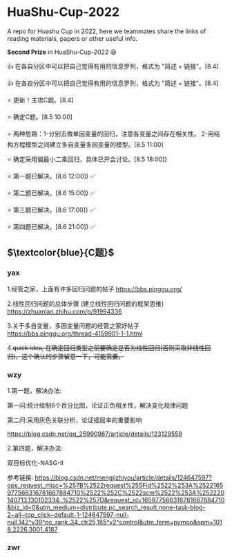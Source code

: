 # HuaShu-Cup-2022
A repo for Huashu Cup in 2022, here we teammates share the links of reading materials, papers or other useful info.

**Second Prize** in HuaShu-Cup-2022 :laughing:


:+1: 在各自分区中可以把自己觉得有用的信息罗列，格式为 "简述 + 链接"。[8.4]

:+1: 在各自分区中可以把自己觉得有用的信息罗列，格式为 "简述 + 链接"。[8.4]

:star: 更新！主攻C题。[8.4]

:star: 确定C题。[8.5 10:00]

:star: 两种思路：1-分别去做单因变量的回归，注意各变量之间存在相关性。 2-用结构方程模型之间建立多自变量多因变量的模型。[8.5  11:00] 

:star: 确定采用偏最小二乘回归，具体已开会讨论。[8.5 18:00]} 

:star: 第一题已解决。[8.6  12:00]} :white_check_mark:

:star: 第二题已解决。[8.6  15:00]} :white_check_mark:

:star: 第三题已解决。[8.6  17:00]} :white_check_mark:

:star: 第四题已解决。[8.6  21:00]} :white_check_mark:


## $\textcolor{blue}{C题}$
### yax
1.经管之家，上面有许多回归问题的帖子 https://bbs.pinggu.org/

2.线性回归问题的总体步骤 (建立线性回归问题的框架思维) https://zhuanlan.zhihu.com/p/91994336

3.关于多自变量，多因变量问题的经管之家好帖子 https://bbs.pinggu.org/thread-4159901-1-1.html

4.~~quick idea, 在确定回归类型之前要确定是否为线性回归(否则采取非线性回归)，这个确认的步骤留意一下，可能需要。~~



### wzy
1.第一题，解决办法:

第一问:统计绘制6个百分比图，论证正负相关性，解决变化规律问题

第二问:采用灰色关联分析，论证插层率的重要影响

https://blog.csdn.net/qq_25990967/article/details/123129559

2.第四题，解决办法:

双目标优化-NASG-II

参考链接:
https://blog.csdn.net/mengjizhiyou/article/details/124647597?ops_request_misc=%257B%2522request%255Fid%2522%253A%2522165977566316781667884710%2522%252C%2522scm%2522%253A%252220140713.130102334..%2522%257D&request_id=165977566316781667884710&biz_id=0&utm_medium=distribute.pc_search_result.none-task-blog-2~all~top_click~default-1-124647597-null-null.142^v39^pc_rank_34_ctr25,185^v2^control&utm_term=pymoo&spm=1018.2226.3001.4187


### zwr
